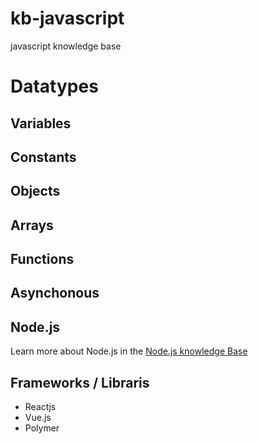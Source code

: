 # kb-javascript
javascript knowledge base

# Datatypes

## Variables

## Constants

## Objects

## Arrays

## Functions

## Asynchonous

## Node.js
Learn more about Node.js in the [Node.js knowledge Base](nodejs/README.md)

## Frameworks / Libraris
- Reactjs
- Vue.js
- Polymer